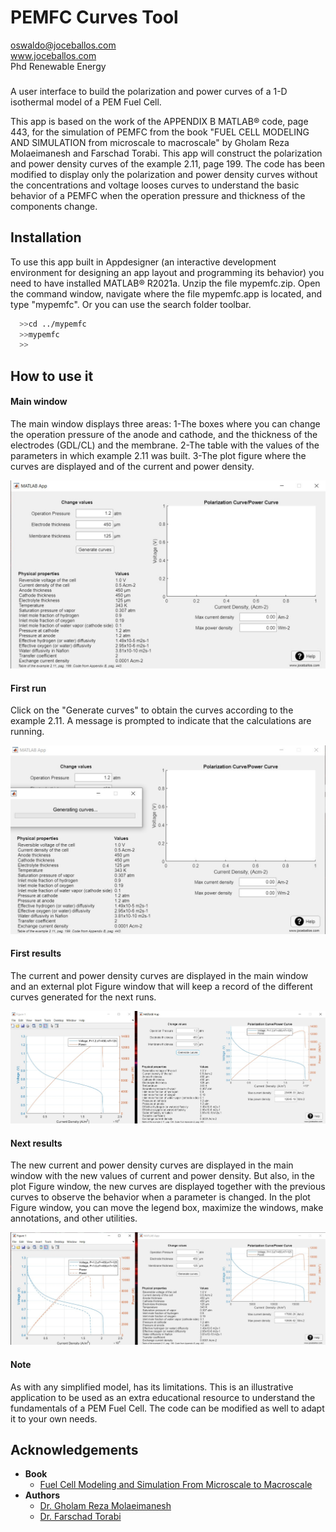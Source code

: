 
# PEMFC Curves Tool
oswaldo@joceballos.com  
www.joceballos.com  
Phd Renewable Energy  
### 

A user interface to build the polarization and power curves of a 1-D isothermal model of a PEM Fuel Cell.

This app is based on the work of the APPENDIX B MATLAB® code, page 443, for the simulation of PEMFC from the book "FUEL CELL MODELING AND SIMULATION from microscale to macroscale" by Gholam Reza Molaeimanesh and Farschad Torabi. This app will construct the polarization and power density curves of the example 2.11, page 199. The code has been modified to display only the polarization and power density curves without the concentrations and voltage looses curves to understand the basic behavior of a PEMFC when the operation pressure and thickness of the components change.



## Installation

To use this app built in Appdesigner (an interactive development environment for designing an app layout and programming its behavior) you need to have installed MATLAB® R2021a. Unzip the file mypemfc.zip. Open the command window, navigate where the file mypemfc.app is located, and type "mypemfc". Or you can use the search folder toolbar.

```bash
  >>cd ../mypemfc
  >>mypemfc
  >>
```

## How to use it

#### Main window

The main window displays three areas: 1-The boxes where you can change the operation pressure of the anode and cathode, and the thickness of the electrodes (GDL/CL) and the membrane. 2-The table with the values of the parameters in which example 2.11 was built. 3-The plot figure where the curves are displayed and of the current and power density.

![App Screenshot](https://github.com/joceballos/PEMFCCurvesTool/blob/main/Fig.1.jpg?raw=true)

#### First run

Click on the "Generate curves" to obtain the curves according to the example 2.11. A message is prompted to indicate that the calculations are running.

![App Screenshot](https://github.com/joceballos/PEMFCCurvesTool/blob/main/Fig.2.jpg?raw=true)

#### First results
The current and power density curves are displayed in the main window and an external plot Figure window that will keep a record of the different curves generated for the next runs.

![App Screenshot](https://github.com/joceballos/PEMFCCurvesTool/blob/main/Fig.3.jpg?raw=true)

#### Next results
The new current and power density curves are displayed in the main window with the new values of current and power density. But also, in the plot Figure window, the new curves are displayed together with the previous curves to observe the behavior when a parameter is changed. In the plot Figure window, you can move the legend box, maximize the windows, make annotations, and other utilities.

![App Screenshot](https://github.com/joceballos/PEMFCCurvesTool/blob/main/Fig.5.jpg?raw=true)



#### Note

As with any simplified model, has its limitations. This is an illustrative application to be used as an extra educational resource to understand the fundamentals of a PEM Fuel Cell. The code can be modified as well to adapt it to your own needs.


## Acknowledgements

 - **Book**
    - [Fuel Cell Modeling and Simulation From Microscale to Macroscale](https://www.sciencedirect.com/book/9780323857628/fuel-cell-modeling-and-simulation)
- **Authors**
    - [Dr. Gholam Reza Molaeimanesh](https://its.iust.ac.ir/profile/en/molaeimanesh)
    - [Dr. Farschad Torabi](https://wp.kntu.ac.ir/ftorabi/)

